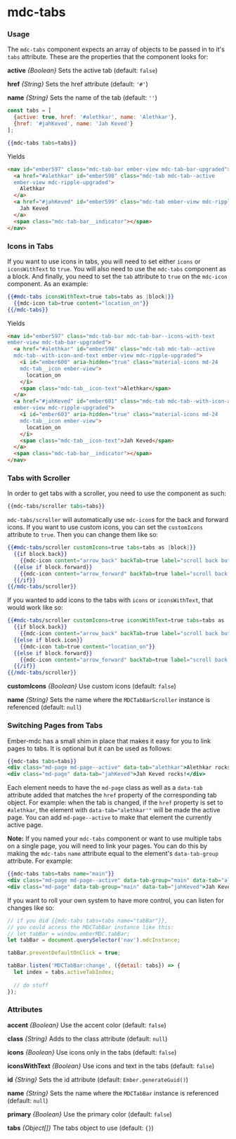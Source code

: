 # mdc-tabs

### Usage

The `mdc-tabs` component expects an array of objects to be passed
in to it's `tabs` attribute. These are the properties that the
component looks for:

**active** *{Boolean}* Sets the active tab (default: `false`)

**href** *{String}* Sets the href attribute (default: `'#'`)

**name** *{String}* Sets the name of the tab (default: `''`)

```js
const tabs = [
  {active: true, href: '#alethkar', name: 'Alethkar'},
  {href: '#jahKeved', name: 'Jah Keved'}
];
```

```hbs
{{mdc-tabs tabs=tabs}}
```

Yields

```html
<nav id="ember597" class="mdc-tab-bar ember-view mdc-tab-bar-upgraded">
  <a href="#alethkar" id="ember598" class="mdc-tab mdc-tab--active
  ember-view mdc-ripple-upgraded">
    Alethkar
  </a>
  <a href="#jahKeved" id="ember599" class="mdc-tab ember-view mdc-ripple-upgraded">
    Jah Keved
  </a>
  <span class="mdc-tab-bar__indicator"></span>
</nav>
```

### Icons in Tabs

If you want to use icons in tabs, you will need to set either
`icons` or `iconsWithText` to `true`. You will also need to use
the `mdc-tabs` component as a block. And finally, you need to
set the `tab` attribute to `true` on the `mdc-icon` component.
As an example:

```hbs
{{#mdc-tabs iconsWithText=true tabs=tabs as |block|}}
  {{mdc-icon tab=true content="location_on"}}
{{/mdc-tabs}}
```

Yields

```html
<nav id="ember597" class="mdc-tab-bar mdc-tab-bar--icons-with-text
ember-view mdc-tab-bar-upgraded">
  <a href="#alethkar" id="ember598" class="mdc-tab mdc-tab--active
  mdc-tab--with-icon-and-text ember-view mdc-ripple-upgraded">
    <i id="ember600" aria-hidden="true" class="material-icons md-24
    mdc-tab__icon ember-view">
      location_on
    </i>
    <span class="mdc-tab__icon-text">Alethkar</span>
  </a>
  <a href="#jahKeved" id="ember601" class="mdc-tab mdc-tab--with-icon-and-text
  ember-view mdc-ripple-upgraded">
    <i id="ember603" aria-hidden="true" class="material-icons md-24
    mdc-tab__icon ember-view">
      location_on
    </i>
    <span class="mdc-tab__icon-text">Jah Keved</span>
  </a>
  <span class="mdc-tab-bar__indicator"></span>
</nav>
```

### Tabs with Scroller

In order to get tabs with a scroller, you need to use the component as such:

```hbs
{{mdc-tabs/scroller tabs=tabs}}
```

`mdc-tabs/scroller` will automatically use `mdc-icon`s for the back and forward
icons. If you want to use custom icons, you can set the `customIcons` attribute
to `true`. Then you can change them like so:

```hbs
{{#mdc-tabs/scroller customIcons=true tabs=tabs as |block|}}
  {{if block.back}}
    {{mdc-icon content="arrow_back" backTab=true label="scroll back button"}}
  {{else if block.forward}}
    {{mdc-icon content="arrow_forward" backTab=true label="scroll back button"}}
  {{/if}}
{{/mdc-tabs/scroller}}
```

If you wanted to add icons to the tabs with `icons` or `iconsWithText`, that
would work like so:

```hbs
{{#mdc-tabs/scroller customIcons=true iconsWithText=true tabs=tabs as |block|}}
  {{if block.back}}
    {{mdc-icon content="arrow_back" backTab=true label="scroll back button"}}
  {{else if block.icon}}
    {{mdc-icon tab=true content="location_on"}}
  {{else if block.forward}}
    {{mdc-icon content="arrow_forward" backTab=true label="scroll back button"}}
  {{/if}}
{{/mdc-tabs/scroller}}
```

**customIcons** *{Boolean}* Use custom icons (default: `false`)

**name** *{String}* Sets the name where the `MDCTabBarScroller` instance is referenced (default: `null`)

### Switching Pages from Tabs

Ember-mdc has a small shim in place that makes it easy for you to link pages
to tabs. It is optional but it can be used as follows:

```hbs
{{mdc-tabs tabs=tabs}}
<div class="md-page md-page--active" data-tab="alethkar">Alethkar rocks!</div>
<div class="md-page" data-tab="jahKeved">Jah Keved rocks!</div>
```

Each element needs to have the `md-page` class as well as a `data-tab`
attribute added that matches the `href` property of the corresponding tab
object. For example: when the tab is changed, if the `href` property is set
to `#alethkar`, the element with `data-tab="alethkar'"` will be made the
active page. You can add `md-page--active` to make that element the
currently active page.

**Note:** If you named your `mdc-tabs` component or want to use multiple
tabs on a single page, you will need to link your pages. You can do this
by making the `mdc-tabs` `name` attribute equal to the element's
`data-tab-group` attribute. For example:

```hbs
{{mdc-tabs tabs=tabs name="main"}}
<div class="md-page md-page--active" data-tab-group="main" data-tab="alethkar">Alethkar rocks!</div>
<div class="md-page" data-tab-group="main" data-tab="jahKeved">Jah Keved rocks!</div>
```

If you want to roll your own system to have more control, you can listen for changes like so:

```js
// if you did {{mdc-tabs tabs=tabs name="tabBar"}},
// you could access the MDCTabBar instance like this:
// let tabBar = window.emberMDC.tabBar;
let tabBar = document.querySelector('nav').mdcInstance;

tabBar.preventDefaultOnClick = true;

tabBar.listen('MDCTabBar:change', ({detail: tabs}) => {
  let index = tabs.activeTabIndex;
  
  // do stuff
});
```

### Attributes

**accent** *{Boolean}* Use the accent color (default: `false`)

**class** *{String}* Adds to the class attribute (default: `null`)

**icons** *{Boolean}* Use icons only in the tabs (default: `false`)

**iconsWithText** *{Boolean}* Use icons and text in the tabs (default: `false`)

**id** *{String}* Sets the id attribute (default: `Ember.generateGuid()`)

**name** *{String}* Sets the name where the `MDCTabBar` instance is referenced (default: `null`)

**primary** *{Boolean}* Use the primary color (default: `false`)

**tabs** *{Object[]}* The tabs object to use (default: `{}`)
